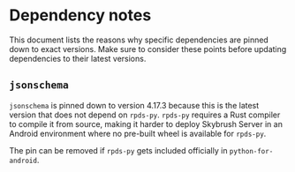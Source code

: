 # Dependency notes

This document lists the reasons why specific dependencies are pinned down to
exact versions. Make sure to consider these points before updating dependencies
to their latest versions.

## `jsonschema`

`jsonschema` is pinned down to version 4.17.3 because this is the latest
version that does not depend on `rpds-py`. `rpds-py` requires a Rust compiler
to compile it from source, making it harder to deploy Skybrush Server in an
Android environment where no pre-built wheel is available for `rpds-py`.

The pin can be removed if `rpds-py` gets included officially in
`python-for-android`.
